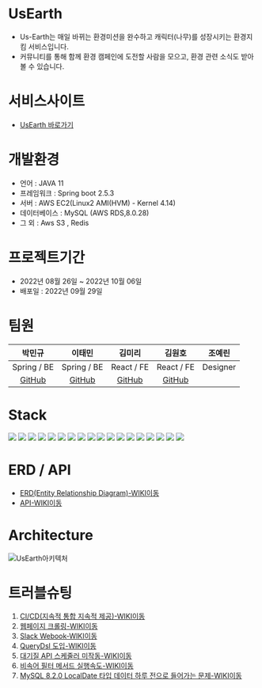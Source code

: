 # UsEarth
  * Us-Earth는 매일 바뀌는 환경미션을 완수하고 캐릭터(나무)를 성장시키는 환경지킴 서비스입니다. 
  * 커뮤니티를 통해 함께 환경 캠페인에 도전할 사람을 모으고, 환경 관련 소식도 받아볼 수 있습니다.
# 서비스사이트
  * [UsEarth 바로가기](https://usearth.co.kr)
# 개발환경
  * 언어  : JAVA 11
  * 프레임워크 : Spring boot 2.5.3
  * 서버 :  AWS EC2(Linux2 AMI(HVM) - Kernel 4.14)
  * 데이터베이스 :  MySQL (AWS RDS,8.0.28)
  * 그 외 : Aws S3 , Redis 
# 프로젝트기간
* 2022년 08월 26일 ~ 2022년 10월 06일
* 배포일 : 2022년 09월 29일
  
# 팀원
|박민규|이태민|김미리|김원호|조예린|
|:------:|:---:|:---:|:---:|:---:|
|Spring / BE|Spring / BE|React / FE|React / FE|Designer|
|[GitHub](https://github.com/Minkyu222341)|[GitHub](https://github.com/PhiloMonx1)|[GitHub](https://github.com/loveyoujgb)|[GitHub](https://github.com/woonhk90/us-earth_fe)||
# Stack
<img src="https://img.shields.io/badge/java-007396?style=for-the-badge&logo=java&logoColor=white"> <img src="https://img.shields.io/badge/spring-6DB33F?style=for-the-badge&logo=spring&logoColor=white"> <img src="https://img.shields.io/badge/springboot-6DB33F?style=for-the-badge&logo=springboot&logoColor=white"> <img src="https://img.shields.io/badge/gradle-02303A?style=for-the-badge&logo=gradle&logoColor=white"> 
<img src="https://img.shields.io/badge/mysql-4479A1?style=for-the-badge&logo=mysql&logoColor=white"> <img src="https://img.shields.io/badge/querydsl -F8DC75?style=for-the-badge&logo=querydsl&logoColor=white"> <img src="https://img.shields.io/badge/linux-FCC624?style=for-the-badge&logo=linux&logoColor=black"> 
<img src="https://img.shields.io/badge/amazonaws-232F3E?style=for-the-badge&logo=amazonaws&logoColor=white"> <img src="https://img.shields.io/badge/codedeploy -569A31?style=for-the-badge&logo=codedeploy&logoColor=white"> <img src="https://img.shields.io/badge/AmazonS3 -569A31?style=for-the-badge&logo=AmazonS3&logoColor=white"> 
<img src="https://img.shields.io/badge/github-181717?style=for-the-badge&logo=github&logoColor=white"> <img src="https://img.shields.io/badge/githubactions -2088FF?style=for-the-badge&logo=githubactions&logoColor=white"> <img src="https://img.shields.io/badge/postman -FF6C37?style=for-the-badge&logo=postman&logoColor=white"> <img src="https://img.shields.io/badge/nginx -009639?style=for-the-badge&logo=nginx&logoColor=white"> <img src="https://img.shields.io/badge/slack -4A154B?style=for-the-badge&logo=slack&logoColor=white"> 
<img src="https://img.shields.io/badge/redis -DC382D?style=for-the-badge&logo=redis&logoColor=white">
<img src="https://img.shields.io/badge/Selenium -43B02A?style=for-the-badge&logo=Selenium&logoColor=white">
<img src="https://img.shields.io/badge/jwt -000000?style=for-the-badge&logo=jwt&logoColor=white">

# ERD / API
* [ERD(Entity Relationship Diagram)-WIKI이동](https://github.com/Us-Earth/UsEarth-BE/wiki/ERD)
* [API-WIKI이동](https://github.com/Us-Earth/UsEarth-BE/wiki/API)
# Architecture
![UsEarth아키텍처](https://user-images.githubusercontent.com/108817236/193409607-020133eb-0686-462b-8e87-ee643a1deb13.png)

# 트러블슈팅
  1. [CI/CD(지속적 통합 지속적 제공)-WIKI이동](https://github.com/Minkyu222341/UsEarth/wiki/CI-CD-(-%EC%A7%80%EC%86%8D%EC%A0%81-%ED%86%B5%ED%95%A9-%EC%A7%80%EC%86%8D%EC%A0%81-%EC%A0%9C%EA%B3%B5-))
  2. [웹페이지 크롤링-WIKI이동](https://github.com/Us-Earth/UsEarth/wiki/Selenium-%ED%81%AC%EB%A1%A4%EB%A7%81)
  3. [Slack Webook-WIKI이동](https://github.com/Us-Earth/UsEarth/wiki/Slack-WebWook---%EC%97%90%EB%9F%AC%EB%A1%9C%EA%B7%B8)
  4. [QueryDsl 도입-WIKI이동](https://github.com/pnci1029/hanghae_8D_BE/wiki/QueryDSL-%EC%A0%81%EC%9A%A9)
  5. [대기질 API 스케줄러 미작동-WIKI이동](https://github.com/Us-Earth/UsEarth-BE/wiki/%EB%8C%80%EA%B8%B0%EC%A7%88-API-%EC%8A%A4%EC%BC%80%EC%A4%84%EB%9F%AC-%EB%AF%B8%EC%9E%91%EB%8F%99-%EB%AC%B8%EC%A0%9C)
  6. [비속어 필터 메서드 실행속도-WIKI이동](https://github.com/Us-Earth/UsEarth-BE/wiki/%EB%B9%84%EC%86%8D%EC%96%B4-%ED%95%84%ED%84%B0-%EB%A9%94%EC%84%9C%EB%93%9C-%EC%8B%A4%ED%96%89%EC%86%8D%EB%8F%84-%EB%AC%B8%EC%A0%9C)
  7. [MySQL 8.2.0 LocalDate 타입 데이터 하루 전으로 들어가는 문제-WIKI이동](https://github.com/Us-Earth/UsEarth-BE/wiki/MySQL-8.2.0-LocalDate-%ED%83%80%EC%9E%85-%EB%8D%B0%EC%9D%B4%ED%84%B0-%ED%95%98%EB%A3%A8-%EC%A0%84%EC%9C%BC%EB%A1%9C-%EB%93%A4%EC%96%B4%EA%B0%80%EB%8A%94-%EB%AC%B8%EC%A0%9C)
